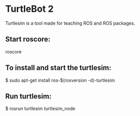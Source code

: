 
# TurtleBot 2

Turtlesim is a tool made for teaching ROS and ROS packages.



## Start roscore:

roscore


## To install and start the turtlesim:

$ sudo apt-get install ros-$(rosversion -d)-turtlesim
## Run turtlesim:
$ rosrun turtlesim turtlesim_node
